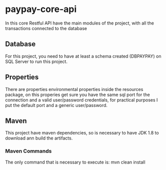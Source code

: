 # paypay-core-api
In this core Restful API have the main modules of the project, with all the transactions connected to the database

## Database
For this project, you need to have at least a schema created (DBPAYPAY) on SQL Server to run this project.

## Properties
There are properties environmental properties inside the resources package, on this properies get sure you have the same sql port for the connection and a valid user/password credentials, for practical purposes I put the default port and a generic user/password.

## Maven
This project have maven dependencies, so is necessary to have JDK 1.8 to download ann build the artifacts.

### Maven Commands
The only command that is necessary to execute is: mvn clean install
